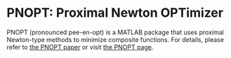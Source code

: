 PNOPT: Proximal Newton OPTimizer
================================
PNOPT (pronounced pee-en-opt) is a MATLAB package that uses proximal Newton-type methods to minimize composite functions. For details, please refer to [the PNOPT paper](http://arxiv.org/abs/1206.1623)  or visit [the PNOPT page](http://www.stanford.edu/group/SOL/software/pnopt/).
